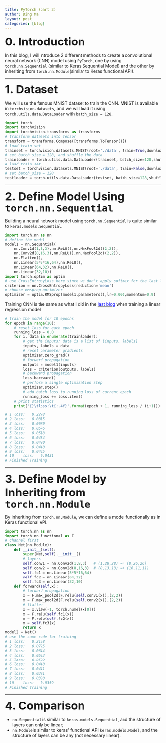 ```yaml
---
title: PyTorch (part 3)
author: Ding Ma
layout: post
categories: [blog]
---
```


<span style="font-weight:bold;font-size:36px">0. Introduction</span>

In this blog, I will introduce 2 different methods to create a convolutional neural network (CNN) model using `PyTorch`, one by using `torch.nn.Sequential` (similar to Keras Sequential Model) and the other by inheriting from `torch.nn.Module`(similar to Keras functional API).

---
<span style="font-weight:bold;font-size:36px">1. Dataset</span>

We will use the famous MNIST dataset to train the CNN. MNIST is available in `torchvision.datasets`, and we will load it using `torch.utils.data.DataLoader` with `batch_size = 128`.
```python
import torch
import torchvision
import torchvision.transforms as transforms
# transform datasets into Tensor
transform = transforms.Compose([transforms.ToTensor()])
# load train set
trainset = torchvision.datasets.MNIST(root='./data', train=True,download=True, transform=transform)
# set batch_size = 128, and shuffle the data
trainloader = torch.utils.data.DataLoader(trainset, batch_size=128,shuffle=True)
# load train set
testset = torchvision.datasets.MNIST(root='./data', train=False,download=True, transform=transform)
# set batch_size = 128
testloader = torch.utils.data.DataLoader(testset, batch_size=128,shuffle=False)
```
---
<span style="font-weight:bold;font-size:36px">2. Define Model Using `torch.nn.Sequential`</span>

Building a neural network model using `torch.nn.Sequential` is quite similar to `keras.models.Sequential`.
```python
import torch.nn as nn
# define the model
model1 = nn.Sequential(
    nn.Conv2d(1,8,3),nn.ReLU(),nn.MaxPool2d((2,2)),
    nn.Conv2d(8,16,3),nn.ReLU(),nn.MaxPool2d((2,2)),
    nn.Flatten(),
    nn.Linear(5*5*16,64),nn.ReLU(),
    nn.Linear(64,32),nn.ReLU(),
    nn.Linear(32,10))
import torch.optim as optim
# use CrossEntropyLoss here since we don't apply softmax for the last layer
criterion = nn.CrossEntropyLoss(reduction='mean')
# choose RMSprop optimizer
optimizer = optim.RMSprop(model1.parameters(),lr=0.001,momentum=0.9)
```
Training CNN is the same as what I did in the [<span style="color:blue">last blog</span>](https://dingma129.github.io/blog/2019/08/15/PyTorch_2.html) when training a linear regression model.
```python
# train the model for 10 epochs
for epoch in range(10):  
    # reset loss for each epoch
    running_loss = 0.0
    for i, data in enumerate(trainloader):
        # get the inputs; data is a list of [inputs, labels]
        inputs, labels = data
        # reset parameter gradients
        optimizer.zero_grad()
        # forward propagation
        outputs = model1(inputs)
        loss = criterion(outputs, labels)
        # backward propagation
        loss.backward()
        # perform a single optimization step
        optimizer.step()
        # add batch loss to running_loss of current epoch
        running_loss += loss.item()
    # print statistics
    print('{}\tloss:\t{:.4f}'.format(epoch + 1, running_loss / (i+1)))

# 1	loss:	0.2298
# 2	loss:	0.0815
# 3	loss:	0.0670
# 4	loss:	0.0576
# 5	loss:	0.0518
# 6	loss:	0.0484
# 7	loss:	0.0480
# 8	loss:	0.0440
# 9	loss:	0.0435
# 10	loss:	0.0431
# Finished Training
```
---
<span style="font-weight:bold;font-size:36px">3. Define Model by Inheriting from `torch.nn.Module`</span>

By inheriting from `torch.nn.Module`, we can define a model functionally as in Keras functional API.
```python
import torch.nn as nn
import torch.nn.functional as F
# channel first
class Net(nn.Module):
    def __init__(self):
        super(Net,self).__init__()
        # layers
        self.conv1 = nn.Conv2d(1,8,3)   # (1,28,28) => (8,26,26)
        self.conv2 = nn.Conv2d(8,16,3)  # (8,13,13) => (16,11,11)
        self.fc1 = nn.Linear(5*5*16,64)
        self.fc2 = nn.Linear(64,32)
        self.fc3 = nn.Linear(32,10) 
    def forward(self,x):
        # forward propagation
        x = F.max_pool2d(F.relu(self.conv1(x)),(2,2))
        x = F.max_pool2d(F.relu(self.conv2(x)),(2,2))
        # flatten
        x = x.view(-1, torch.numel(x[0]))
        x = F.relu(self.fc1(x))
        x = F.relu(self.fc2(x))
        x = self.fc3(x)
        return x
model2 = Net()
# use the same code for training
# 1	loss:	0.2158
# 2	loss:	0.0795
# 3	loss:	0.0644
# 4	loss:	0.0553
# 5	loss:	0.0502
# 6	loss:	0.0440
# 7	loss:	0.0441
# 8	loss:	0.0391
# 9	loss:	0.0380
# 10	loss:	0.0359
# Finished Training
```
---
<span style="font-weight:bold;font-size:36px">4. Comparison</span>

* `nn.Sequential` is similar to `keras.models.Sequential`, and the structure of layers can only be linear;
* `nn.Module`is similar to keras' functional API `keras.models.Model`, and the structure of layers can be any (not necessary linear).